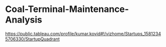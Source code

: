 # Coal-Terminal-Maintenance-Analysis
https://public.tableau.com/profile/kumar.kovid#!/vizhome/Startups_15812345706330/StartupQuadrant
